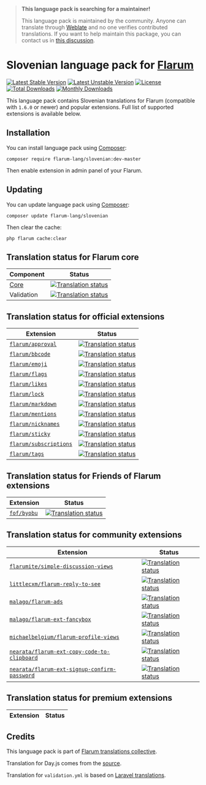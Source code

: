 > **This language pack is searching for a maintainer!**
>
> This language pack is maintained by the community. Anyone can translate through [Weblate](https://weblate.rob006.net/languages/sl/flarum/) and no one verifies contributed translations. If you want to help maintain this package, you can contact us in [this discussion](https://discuss.flarum.org/d/27519-the-flarum-language-project).


# Slovenian language pack for [Flarum](https://flarum.org/)

[![Latest Stable Version](https://img.shields.io/packagist/v/flarum-lang/slovenian?color=success&label=stable)](https://packagist.org/packages/flarum-lang/slovenian) 
[![Latest Unstable Version](https://img.shields.io/packagist/v/flarum-lang/slovenian?include_prereleases&label=unstable)](https://packagist.org/packages/flarum-lang/slovenian) 
[![License](https://img.shields.io/packagist/l/flarum-lang/slovenian)](https://packagist.org/packages/flarum-lang/slovenian) 
[![Total Downloads](https://img.shields.io/packagist/dt/flarum-lang/slovenian)](https://packagist.org/packages/flarum-lang/slovenian/stats) 
[![Monthly Downloads](https://img.shields.io/packagist/dm/flarum-lang/slovenian)](https://packagist.org/packages/flarum-lang/slovenian/stats) 

This language pack contains Slovenian translations for Flarum (compatible with `1.6.0` or newer) and popular extensions. Full list of supported extensions is available below.


## Installation

You can install language pack using [Composer](https://getcomposer.org/):

```console
composer require flarum-lang/slovenian:dev-master
```

Then enable extension in admin panel of your Flarum.


## Updating

You can update language pack using [Composer](https://getcomposer.org/):

```console
composer update flarum-lang/slovenian
```

Then clear the cache:

```console
php flarum cache:clear
```


## Translation status for Flarum core

| Component | Status |
| --- | --- |
| [Core](https://github.com/flarum/flarum-core) | [![Translation status](https://weblate.rob006.net/widgets/flarum/sl/core/svg-badge.svg)](https://weblate.rob006.net/projects/flarum/core/sl/) |
| Validation | [![Translation status](https://weblate.rob006.net/widgets/flarum/sl/validation/svg-badge.svg)](https://weblate.rob006.net/projects/flarum/validation/sl/) |


## Translation status for official extensions

<!-- flarum-extensions-list-start -->

| Extension | Status |
| --- | --- |
| [`flarum/approval`](https://github.com/flarum/approval) | [![Translation status](https://weblate.rob006.net/widgets/flarum/sl/flarum-approval/svg-badge.svg)](https://weblate.rob006.net/projects/flarum/flarum-approval/sl/) |
| [`flarum/bbcode`](https://github.com/flarum/bbcode) | [![Translation status](https://weblate.rob006.net/widgets/flarum/sl/flarum-bbcode/svg-badge.svg)](https://weblate.rob006.net/projects/flarum/flarum-bbcode/sl/) |
| [`flarum/emoji`](https://github.com/flarum/emoji) | [![Translation status](https://weblate.rob006.net/widgets/flarum/sl/flarum-emoji/svg-badge.svg)](https://weblate.rob006.net/projects/flarum/flarum-emoji/sl/) |
| [`flarum/flags`](https://github.com/flarum/flags) | [![Translation status](https://weblate.rob006.net/widgets/flarum/sl/flarum-flags/svg-badge.svg)](https://weblate.rob006.net/projects/flarum/flarum-flags/sl/) |
| [`flarum/likes`](https://github.com/flarum/likes) | [![Translation status](https://weblate.rob006.net/widgets/flarum/sl/flarum-likes/svg-badge.svg)](https://weblate.rob006.net/projects/flarum/flarum-likes/sl/) |
| [`flarum/lock`](https://github.com/flarum/lock) | [![Translation status](https://weblate.rob006.net/widgets/flarum/sl/flarum-lock/svg-badge.svg)](https://weblate.rob006.net/projects/flarum/flarum-lock/sl/) |
| [`flarum/markdown`](https://github.com/flarum/markdown) | [![Translation status](https://weblate.rob006.net/widgets/flarum/sl/flarum-markdown/svg-badge.svg)](https://weblate.rob006.net/projects/flarum/flarum-markdown/sl/) |
| [`flarum/mentions`](https://github.com/flarum/mentions) | [![Translation status](https://weblate.rob006.net/widgets/flarum/sl/flarum-mentions/svg-badge.svg)](https://weblate.rob006.net/projects/flarum/flarum-mentions/sl/) |
| [`flarum/nicknames`](https://github.com/flarum/nicknames) | [![Translation status](https://weblate.rob006.net/widgets/flarum/sl/flarum-nicknames/svg-badge.svg)](https://weblate.rob006.net/projects/flarum/flarum-nicknames/sl/) |
| [`flarum/sticky`](https://github.com/flarum/sticky) | [![Translation status](https://weblate.rob006.net/widgets/flarum/sl/flarum-sticky/svg-badge.svg)](https://weblate.rob006.net/projects/flarum/flarum-sticky/sl/) |
| [`flarum/subscriptions`](https://github.com/flarum/subscriptions) | [![Translation status](https://weblate.rob006.net/widgets/flarum/sl/flarum-subscriptions/svg-badge.svg)](https://weblate.rob006.net/projects/flarum/flarum-subscriptions/sl/) |
| [`flarum/tags`](https://github.com/flarum/tags) | [![Translation status](https://weblate.rob006.net/widgets/flarum/sl/flarum-tags/svg-badge.svg)](https://weblate.rob006.net/projects/flarum/flarum-tags/sl/) |

<!-- flarum-extensions-list-stop -->


## Translation status for Friends of Flarum extensions

<!-- fof-extensions-list-start -->

| Extension | Status |
| --- | --- |
| [`fof/byobu`](https://github.com/FriendsOfFlarum/byobu) | [![Translation status](https://weblate.rob006.net/widgets/flarum/sl/fof-byobu/svg-badge.svg)](https://weblate.rob006.net/projects/flarum/fof-byobu/sl/) |

<!-- fof-extensions-list-stop -->


## Translation status for community extensions

<!-- various-extensions-list-start -->

| Extension | Status |
| --- | --- |
| [`flarumite/simple-discussion-views`](https://github.com/flarumite/simple-discussion-views) | [![Translation status](https://weblate.rob006.net/widgets/flarum/sl/flarumite-simple-discussion-views/svg-badge.svg)](https://weblate.rob006.net/projects/flarum/flarumite-simple-discussion-views/sl/) |
| [`littlecxm/flarum-reply-to-see`](https://github.com/littlecxm/flarum-reply-to-see) | [![Translation status](https://weblate.rob006.net/widgets/flarum/sl/littlecxm-reply-to-see/svg-badge.svg)](https://weblate.rob006.net/projects/flarum/littlecxm-reply-to-see/sl/) |
| [`malago/flarum-ads`](https://github.com/malago86/flarum-ads) | [![Translation status](https://weblate.rob006.net/widgets/flarum/sl/malago-ads/svg-badge.svg)](https://weblate.rob006.net/projects/flarum/malago-ads/sl/) |
| [`malago/flarum-ext-fancybox`](https://github.com/malago86/flarum-ext-fancybox) | [![Translation status](https://weblate.rob006.net/widgets/flarum/sl/malago-fancybox/svg-badge.svg)](https://weblate.rob006.net/projects/flarum/malago-fancybox/sl/) |
| [`michaelbelgium/flarum-profile-views`](https://github.com/MichaelBelgium/flarum-profile-views) | [![Translation status](https://weblate.rob006.net/widgets/flarum/sl/michaelbelgium-profile-views/svg-badge.svg)](https://weblate.rob006.net/projects/flarum/michaelbelgium-profile-views/sl/) |
| [`nearata/flarum-ext-copy-code-to-clipboard`](https://github.com/Nearata/flarum-ext-copy-code-to-clipboard) | [![Translation status](https://weblate.rob006.net/widgets/flarum/sl/nearata-copy-code-to-clipboard/svg-badge.svg)](https://weblate.rob006.net/projects/flarum/nearata-copy-code-to-clipboard/sl/) |
| [`nearata/flarum-ext-signup-confirm-password`](https://github.com/Nearata/flarum-ext-signup-confirm-password) | [![Translation status](https://weblate.rob006.net/widgets/flarum/sl/nearata-signup-confirm-password/svg-badge.svg)](https://weblate.rob006.net/projects/flarum/nearata-signup-confirm-password/sl/) |

<!-- various-extensions-list-stop -->


## Translation status for premium extensions

<!-- premium-extensions-list-start -->

| Extension | Status |
| --- | --- |

<!-- premium-extensions-list-stop -->


## Credits

This language pack is part of [Flarum translations collective](https://github.com/rob006-software/flarum-translations).

Translation for Day.js comes from the [source](https://github.com/iamkun/dayjs/blob/v1.10.4/src/locale/sl.js).

Translation for `validation.yml` is based on [Laravel translations](https://github.com/Laravel-Lang/lang/blob/8.1.3/src/sl/validation.php).
